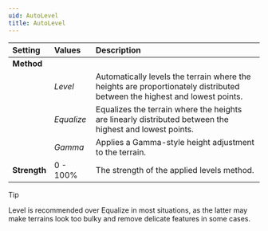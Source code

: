 ```yaml
---
uid: AutoLevel
title: AutoLevel
---
```


| Setting      | Values      | Description                                                                                                              |
| :----------- | :---------- | :----------------------------------------------------------------------------------------------------------------------- |
| **Method**   |
|              | *Level*     | Automatically levels the terrain where the heights are proportionately distributed between the highest and lowest points. |
|              | *Equalize*  | Equalizes the terrain where the heights are linearly distributed between the highest and lowest points.                  |
|              | *Gamma*     | Applies a Gamma-style height adjustment to the terrain.                                                                  |
| **Strength** | 0 - 100% | The strength of the applied levels method.                                                                               |



> [!TIP] 
> Level is recommended over Equalize in most situations, as the latter may make terrains look too bulky and remove delicate features in some cases.
